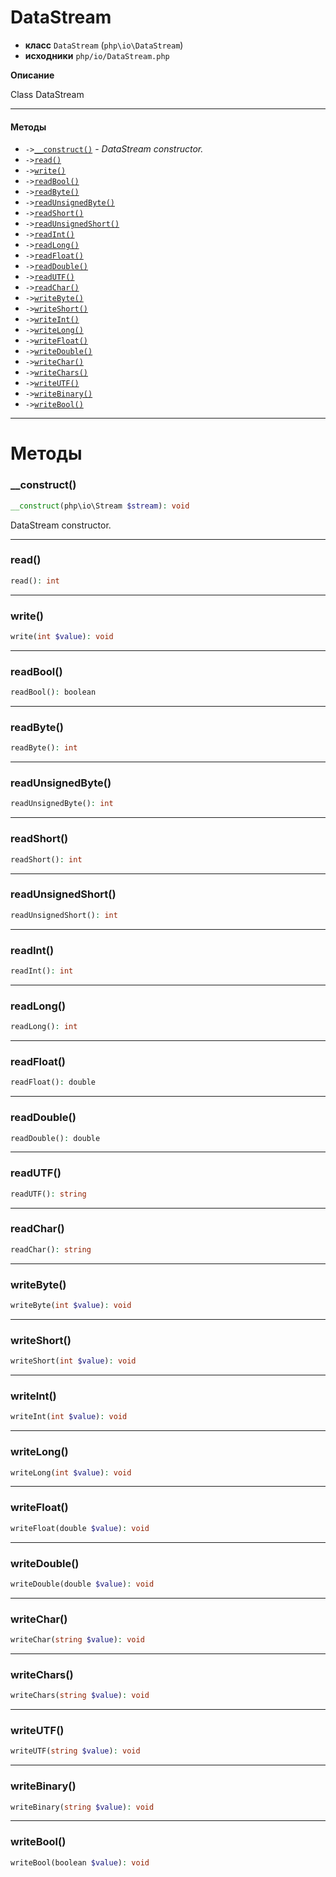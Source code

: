 # DataStream

- **класс** `DataStream` (`php\io\DataStream`)
- **исходники** `php/io/DataStream.php`

**Описание**

Class DataStream

---

#### Методы

- `->`[`__construct()`](#method-__construct) - _DataStream constructor._
- `->`[`read()`](#method-read)
- `->`[`write()`](#method-write)
- `->`[`readBool()`](#method-readbool)
- `->`[`readByte()`](#method-readbyte)
- `->`[`readUnsignedByte()`](#method-readunsignedbyte)
- `->`[`readShort()`](#method-readshort)
- `->`[`readUnsignedShort()`](#method-readunsignedshort)
- `->`[`readInt()`](#method-readint)
- `->`[`readLong()`](#method-readlong)
- `->`[`readFloat()`](#method-readfloat)
- `->`[`readDouble()`](#method-readdouble)
- `->`[`readUTF()`](#method-readutf)
- `->`[`readChar()`](#method-readchar)
- `->`[`writeByte()`](#method-writebyte)
- `->`[`writeShort()`](#method-writeshort)
- `->`[`writeInt()`](#method-writeint)
- `->`[`writeLong()`](#method-writelong)
- `->`[`writeFloat()`](#method-writefloat)
- `->`[`writeDouble()`](#method-writedouble)
- `->`[`writeChar()`](#method-writechar)
- `->`[`writeChars()`](#method-writechars)
- `->`[`writeUTF()`](#method-writeutf)
- `->`[`writeBinary()`](#method-writebinary)
- `->`[`writeBool()`](#method-writebool)

---
# Методы

<a name="method-__construct"></a>

### __construct()
```php
__construct(php\io\Stream $stream): void
```
DataStream constructor.

---

<a name="method-read"></a>

### read()
```php
read(): int
```

---

<a name="method-write"></a>

### write()
```php
write(int $value): void
```

---

<a name="method-readbool"></a>

### readBool()
```php
readBool(): boolean
```

---

<a name="method-readbyte"></a>

### readByte()
```php
readByte(): int
```

---

<a name="method-readunsignedbyte"></a>

### readUnsignedByte()
```php
readUnsignedByte(): int
```

---

<a name="method-readshort"></a>

### readShort()
```php
readShort(): int
```

---

<a name="method-readunsignedshort"></a>

### readUnsignedShort()
```php
readUnsignedShort(): int
```

---

<a name="method-readint"></a>

### readInt()
```php
readInt(): int
```

---

<a name="method-readlong"></a>

### readLong()
```php
readLong(): int
```

---

<a name="method-readfloat"></a>

### readFloat()
```php
readFloat(): double
```

---

<a name="method-readdouble"></a>

### readDouble()
```php
readDouble(): double
```

---

<a name="method-readutf"></a>

### readUTF()
```php
readUTF(): string
```

---

<a name="method-readchar"></a>

### readChar()
```php
readChar(): string
```

---

<a name="method-writebyte"></a>

### writeByte()
```php
writeByte(int $value): void
```

---

<a name="method-writeshort"></a>

### writeShort()
```php
writeShort(int $value): void
```

---

<a name="method-writeint"></a>

### writeInt()
```php
writeInt(int $value): void
```

---

<a name="method-writelong"></a>

### writeLong()
```php
writeLong(int $value): void
```

---

<a name="method-writefloat"></a>

### writeFloat()
```php
writeFloat(double $value): void
```

---

<a name="method-writedouble"></a>

### writeDouble()
```php
writeDouble(double $value): void
```

---

<a name="method-writechar"></a>

### writeChar()
```php
writeChar(string $value): void
```

---

<a name="method-writechars"></a>

### writeChars()
```php
writeChars(string $value): void
```

---

<a name="method-writeutf"></a>

### writeUTF()
```php
writeUTF(string $value): void
```

---

<a name="method-writebinary"></a>

### writeBinary()
```php
writeBinary(string $value): void
```

---

<a name="method-writebool"></a>

### writeBool()
```php
writeBool(boolean $value): void
```